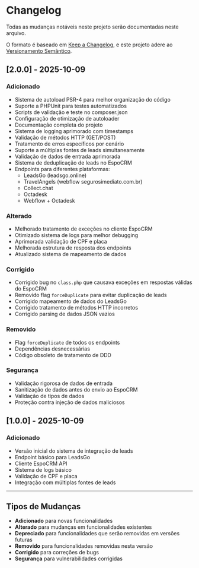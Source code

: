 # Changelog

Todas as mudanças notáveis neste projeto serão documentadas neste arquivo.

O formato é baseado em [Keep a Changelog](https://keepachangelog.com/pt-BR/1.0.0/),
e este projeto adere ao [Versionamento Semântico](https://semver.org/lang/pt-BR/).

## [2.0.0] - 2025-10-09

### Adicionado
- Sistema de autoload PSR-4 para melhor organização do código
- Suporte a PHPUnit para testes automatizados
- Scripts de validação e teste no composer.json
- Configuração de otimização de autoloader
- Documentação completa do projeto
- Sistema de logging aprimorado com timestamps
- Validação de métodos HTTP (GET/POST)
- Tratamento de erros específicos por cenário
- Suporte a múltiplas fontes de leads simultaneamente
- Validação de dados de entrada aprimorada
- Sistema de deduplicação de leads no EspoCRM
- Endpoints para diferentes plataformas:
  - LeadsGo (leadsgo.online)
  - TravelAngels (webflow segurosimediato.com.br)
  - Collect.chat
  - Octadesk
  - Webflow + Octadesk

### Alterado
- Melhorado tratamento de exceções no cliente EspoCRM
- Otimizado sistema de logs para melhor debugging
- Aprimorada validação de CPF e placa
- Melhorada estrutura de resposta dos endpoints
- Atualizado sistema de mapeamento de dados

### Corrigido
- Corrigido bug no `class.php` que causava exceções em respostas válidas do EspoCRM
- Removido flag `forceDuplicate` para evitar duplicação de leads
- Corrigido mapeamento de dados do LeadsGo
- Corrigido tratamento de métodos HTTP incorretos
- Corrigido parsing de dados JSON vazios

### Removido
- Flag `forceDuplicate` de todos os endpoints
- Dependências desnecessárias
- Código obsoleto de tratamento de DDD

### Segurança
- Validação rigorosa de dados de entrada
- Sanitização de dados antes do envio ao EspoCRM
- Validação de tipos de dados
- Proteção contra injeção de dados maliciosos

## [1.0.0] - 2025-10-09

### Adicionado
- Versão inicial do sistema de integração de leads
- Endpoint básico para LeadsGo
- Cliente EspoCRM API
- Sistema de logs básico
- Validação de CPF e placa
- Integração com múltiplas fontes de leads

---

## Tipos de Mudanças

- **Adicionado** para novas funcionalidades
- **Alterado** para mudanças em funcionalidades existentes
- **Depreciado** para funcionalidades que serão removidas em versões futuras
- **Removido** para funcionalidades removidas nesta versão
- **Corrigido** para correções de bugs
- **Segurança** para vulnerabilidades corrigidas
